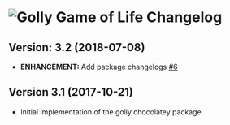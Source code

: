 # ![Golly Game of Life Changelog](https://img.shields.io/badge/Golly%20Game%20of%20Life-Package%20Changelog-blue.svg?style=for-the-badge)

## Version: 3.2 (2018-07-08)
- **ENHANCEMENT:** Add package changelogs [#6](https://github.com/AdmiringWorm/chocolatey-packages/issues/6)

## Version 3.1 (2017-10-21)
- Initial implementation of the golly chocolatey package
